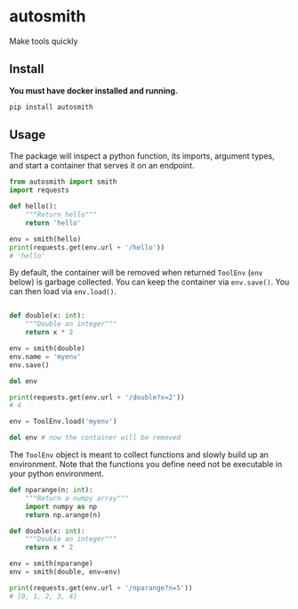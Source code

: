 # autosmith

Make tools quickly

## Install

**You must have docker installed and running.**

```bash
pip install autosmith
```

## Usage

The package will inspect a python function, its imports, argument types,
and start a container that serves it on an endpoint.

```python
from autosmith import smith
import requests

def hello():
    """Return hello"""
    return 'hello'

env = smith(hello)
print(requests.get(env.url + '/hello'))
# 'hello'
```

By default, the container will be removed when returned `ToolEnv` (`env` below) is
garbage collected. You can keep the container via `env.save()`.
You can then load via `env.load()`.

```python

def double(x: int):
    """Double an integer"""
    return x * 2

env = smith(double)
env.name = 'myenv'
env.save()

del env

print(requests.get(env.url + '/double?x=2'))
# 4

env = ToolEnv.load('myenv')

del env # now the container will be removed
```

The `ToolEnv` object is meant to collect functions
and slowly build up an environment. Note that the functions you
define need not be executable in your python environment.

```python
def nparange(n: int):
    """Return a numpy array"""
    import numpy as np
    return np.arange(n)

def double(x: int):
    """Double an integer"""
    return x * 2

env = smith(nparange)
env = smith(double, env=env)

print(requests.get(env.url + '/nparange?n=5'))
# [0, 1, 2, 3, 4]
```
